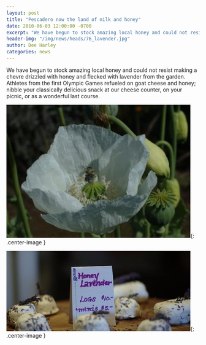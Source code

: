 ```yaml
---
layout: post
title: "Pescadero now the land of milk and honey"
date: 2010-06-03 12:00:00 -0700
excerpt: "We have begun to stock amazing local honey and could not resist making a chevre drizzled with honey ..."
header-img: "/img/news/heads/76_lavender.jpg"
author: Dee Harley
categories: news
---
```

We have begun to stock amazing local honey and could not resist making
a chevre drizzled with honey and flecked with lavender from the
garden. Athletes from the first Olympic Games refueled on goat cheese
and honey; nibble your classically delicious snack at our cheese
counter, on your picnic, or as a wonderful last course.

![image](/img/news/76_beeonpoppy.jpg){: .center-image }

![image](/img/news/76_honeylavcheese.jpg){: .center-image }

